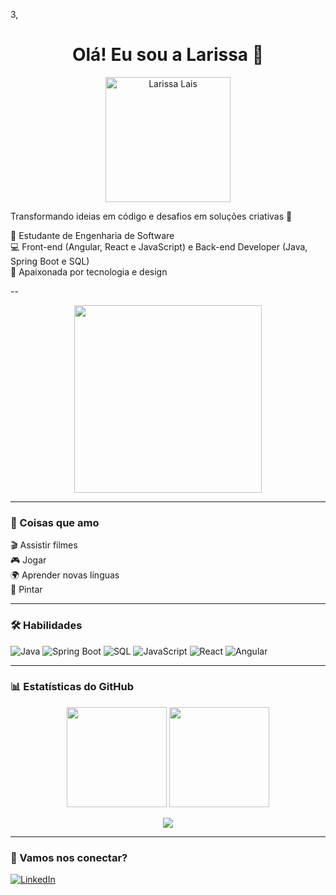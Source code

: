 3,<h1 align="center">Olá! Eu sou a Larissa 👋</h1>

<p align="center">
  <img src="https://drive.google.com/file/d/1AtsdiszmX3IEDJZE5vEdIIo9AsGndXUD/view?usp=sharin](https://drive.google.com/file/d/1rNzhjkNHmgbAiuC0aHQDdSv4tMvXcFyM/view?usp=drive_link" width="200" alt="Larissa Lais">
</p>

Transformando ideias em código e desafios em soluções criativas 🚀

🌱 Estudante de Engenharia de Software  
💻 Front-end (Angular, React e JavaScript) e Back-end Developer (Java, Spring Boot e SQL)  
🚀 Apaixonada por tecnologia e design  

--

<p align="center">
  <img src="https://media.giphy.com/media/qgQUggAC3Pfv687qPC/giphy.gif" width="300">
</p>

---

### 💖 Coisas que amo

🎬 Assistir filmes  
🎮 Jogar  
🌍 Aprender novas línguas  
🎨 Pintar  

---

### 🛠️ Habilidades

![Java](https://img.shields.io/badge/Java-ED8B00?style=for-the-badge&logo=java&logoColor=white)
![Spring Boot](https://img.shields.io/badge/Spring_Boot-6DB33F?style=for-the-badge&logo=spring-boot&logoColor=white)
![SQL](https://img.shields.io/badge/SQL-00758F?style=for-the-badge&logo=postgresql&logoColor=white)
![JavaScript](https://img.shields.io/badge/JavaScript-F7DF1E?style=for-the-badge&logo=javascript&logoColor=black)
![React](https://img.shields.io/badge/React-20232A?style=for-the-badge&logo=react&logoColor=61DAFB)
![Angular](https://img.shields.io/badge/Angular-DD0031?style=for-the-badge&logo=angular&logoColor=white)

---

### 📊 Estatísticas do GitHub

<div align="center">
  <img height="160em" src="https://github-readme-stats.vercel.app/api?username=LariLais&show_icons=true&theme=radical" />
  <img height="160em" src="https://github-readme-stats.vercel.app/api/top-langs/?username=LariLais&layout=compact&theme=radical" />
</div>

<p align="center">
  <img src="https://github-readme-streak-stats.herokuapp.com/?user=LariLais&theme=radical" />
</p>

---

### 💼 Vamos nos conectar?

[![LinkedIn](https://img.shields.io/badge/-LinkedIn-blue?style=for-the-badge&logo=linkedin&logoColor=white)](https://www.linkedin.com/in/larissa-de-souza-070295202/)

